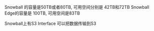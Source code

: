 
Snowball 的容量是50TB或者80TB, 可用空间分别是 42TB和72TB
Snowball Edge的容量是 100TB, 可用空间是83TB

Snowball上有S3 Interface 可以把数据传输到S3
